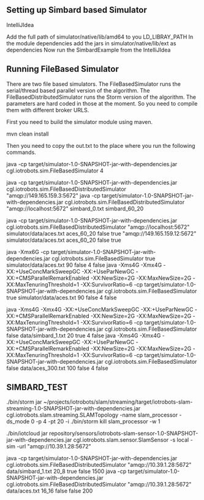 Setting up Simbard based Simulator
---------------------------------

IntelliJIdea

Add the full path of simulator/native/lib/amd64 to you LD_LIBRAY_PATH
In the module dependencies add the jars in simulator/native/lib/ext as dependencies 
Now run the SimbardExample from the IntelliJIdea

Running FileBased Simulator
---------------------------

There are two file based simulators. The FileBasedSimulator runs the serial/thread based parallel version of the algorithm.
The FileBasedDistributedSimulator runs the Storm version of the algorithm. The parameters are hard coded in those at the moment. 
So you need to compile them with different broker URLS. 

First you need to build the simulator module using maven. 
 
mvn clean install

Then you need to copy the out.txt to the place where you run the following commands.

java -cp target/simulator-1.0-SNAPSHOT-jar-with-dependencies.jar cgl.iotrobots.sim.FileBasedSimulator 4

java -cp target/simulator-1.0-SNAPSHOT-jar-with-dependencies.jar cgl.iotrobots.sim.FileBasedDistributedSimulator "amqp://149.165.159.3:5672"
java -cp target/simulator-1.0-SNAPSHOT-jar-with-dependencies.jar cgl.iotrobots.sim.FileBasedDistributedSimulator "amqp://localhost:5672" simbard_0.txt simbard_60_20

java -cp target/simulator-1.0-SNAPSHOT-jar-with-dependencies.jar cgl.iotrobots.sim.FileBasedDistributedSimulator "amqp://localhost:5672" simulator/data/aces.txt aces_60_20 false true
"amqp://149.165.159.12:5672" simulator/data/aces.txt aces_60_20 false true

java -Xmx6G -cp target/simulator-1.0-SNAPSHOT-jar-with-dependencies.jar cgl.iotrobots.sim.FileBasedSimulator true simulator/data/aces.txt 90 false 4 false
java -Xms4G -Xmx4G -XX:+UseConcMarkSweepGC -XX:+UseParNewGC -XX:+CMSParallelRemarkEnabled -XX:NewSize=2G -XX:MaxNewSize=2G -XX:MaxTenuringThreshold=1 -XX:SurvivorRatio=6 -cp target/simulator-1.0-SNAPSHOT-jar-with-dependencies.jar cgl.iotrobots.sim.FileBasedSimulator true simulator/data/aces.txt 90 false 4 false


java -Xms4G -Xmx4G -XX:+UseConcMarkSweepGC -XX:+UseParNewGC -XX:+CMSParallelRemarkEnabled -XX:NewSize=2G -XX:MaxNewSize=2G -XX:MaxTenuringThreshold=1 -XX:SurvivorRatio=6 -cp target/simulator-1.0-SNAPSHOT-jar-with-dependencies.jar cgl.iotrobots.sim.FileBasedSimulator false data/simbard_1.txt 20 true 4 false
java -Xms4G -Xmx4G -XX:+UseConcMarkSweepGC -XX:+UseParNewGC -XX:+CMSParallelRemarkEnabled -XX:NewSize=2G -XX:MaxNewSize=2G -XX:MaxTenuringThreshold=1 -XX:SurvivorRatio=6 -cp target/simulator-1.0-SNAPSHOT-jar-with-dependencies.jar cgl.iotrobots.sim.FileBasedSimulator false data/aces_300.txt 100 false 4 false

SIMBARD_TEST
------------
./bin/storm jar ~/projects/iotrobots/slam/streaming/target/iotrobots-slam-streaming-1.0-SNAPSHOT-jar-with-dependencies.jar cgl.iotrobots.slam.streaming.SLAMTopology -name slam_processor -ds_mode 0 -p 4 -pt 20 -i
./bin/storm kill slam_processor -w 1

./bin/iotcloud jar repository/sensors/iotrobots-slam-sensor-1.0-SNAPSHOT-jar-with-dependencies.jar cgl.iotrobots.slam.sensor.SlamSensor -s local -sim -url "amqp://10.39.1.28:5672"


 java -cp target/simulator-1.0-SNAPSHOT-jar-with-dependencies.jar cgl.iotrobots.sim.FileBasedDistributedSimulator "amqp://10.39.1.28:5672" data/simbard_1.txt 20_8 true false 1500
 java -cp target/simulator-1.0-SNAPSHOT-jar-with-dependencies.jar cgl.iotrobots.sim.FileBasedDistributedSimulator "amqp://10.39.1.28:5672" data/aces.txt 16_16 false false 200
